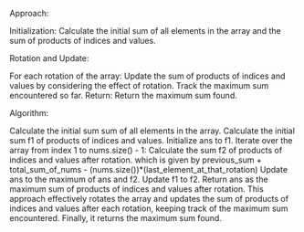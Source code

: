 Approach:

Initialization: Calculate the initial sum of all elements in the array and the sum of products of indices and values.

Rotation and Update:

For each rotation of the array:
Update the sum of products of indices and values by considering the effect of rotation.
Track the maximum sum encountered so far.
Return: Return the maximum sum found.

Algorithm:

Calculate the initial sum sum of all elements in the array.
Calculate the initial sum f1 of products of indices and values.
Initialize ans to f1.
Iterate over the array from index 1 to nums.size() - 1:
    Calculate the sum f2 of products of indices and values after rotation.
    which is given by previous_sum + total_sum_of_nums - (nums.size())*(last_element_at_that_rotation)
    Update ans to the maximum of ans and f2.
    Update f1 to f2.
Return ans as the maximum sum of products of indices and values after rotation.
This approach effectively rotates the array and updates the sum of products of indices and values after each rotation, keeping track of the maximum sum encountered. Finally, it returns the maximum sum found.
